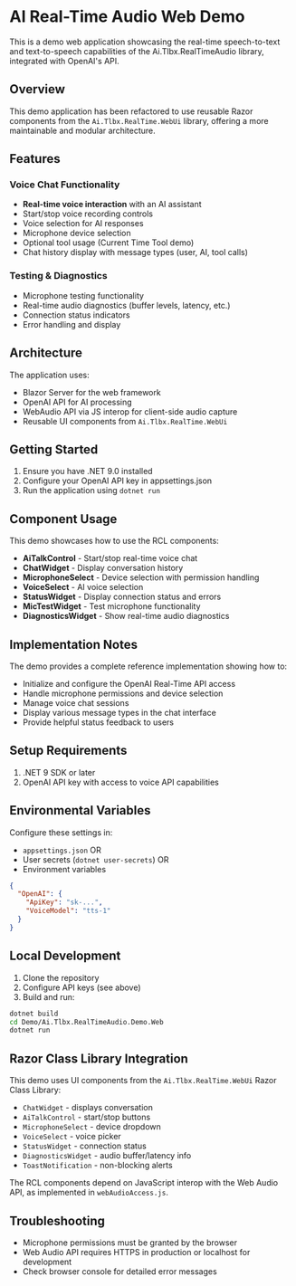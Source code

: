 # AI Real-Time Audio Web Demo

This is a demo web application showcasing the real-time speech-to-text and text-to-speech capabilities of the Ai.Tlbx.RealTimeAudio library, integrated with OpenAI's API.

## Overview

This demo application has been refactored to use reusable Razor components from the `Ai.Tlbx.RealTime.WebUi` library, offering a more maintainable and modular architecture.

## Features

### Voice Chat Functionality
- **Real-time voice interaction** with an AI assistant
- Start/stop voice recording controls
- Voice selection for AI responses
- Microphone device selection
- Optional tool usage (Current Time Tool demo)
- Chat history display with message types (user, AI, tool calls)

### Testing & Diagnostics
- Microphone testing functionality
- Real-time audio diagnostics (buffer levels, latency, etc.)
- Connection status indicators
- Error handling and display

## Architecture

The application uses:
- Blazor Server for the web framework
- OpenAI API for AI processing
- WebAudio API via JS interop for client-side audio capture
- Reusable UI components from `Ai.Tlbx.RealTime.WebUi`

## Getting Started

1. Ensure you have .NET 9.0 installed
2. Configure your OpenAI API key in appsettings.json
3. Run the application using `dotnet run`

## Component Usage

This demo showcases how to use the RCL components:

- **AiTalkControl** - Start/stop real-time voice chat
- **ChatWidget** - Display conversation history
- **MicrophoneSelect** - Device selection with permission handling
- **VoiceSelect** - AI voice selection
- **StatusWidget** - Display connection status and errors
- **MicTestWidget** - Test microphone functionality
- **DiagnosticsWidget** - Show real-time audio diagnostics

## Implementation Notes

The demo provides a complete reference implementation showing how to:
- Initialize and configure the OpenAI Real-Time API access
- Handle microphone permissions and device selection
- Manage voice chat sessions
- Display various message types in the chat interface
- Provide helpful status feedback to users

## Setup Requirements

1. .NET 9 SDK or later
2. OpenAI API key with access to voice API capabilities

## Environmental Variables

Configure these settings in:
- `appsettings.json` OR
- User secrets (`dotnet user-secrets`) OR
- Environment variables

```json
{
  "OpenAI": {
    "ApiKey": "sk-...",
    "VoiceModel": "tts-1" 
  }
}
```

## Local Development

1. Clone the repository
2. Configure API keys (see above)
3. Build and run:

```bash
dotnet build
cd Demo/Ai.Tlbx.RealTimeAudio.Demo.Web
dotnet run
```

## Razor Class Library Integration

This demo uses UI components from the `Ai.Tlbx.RealTime.WebUi` Razor Class Library:

- `ChatWidget` - displays conversation
- `AiTalkControl` - start/stop buttons
- `MicrophoneSelect` - device dropdown
- `VoiceSelect` - voice picker
- `StatusWidget` - connection status
- `DiagnosticsWidget` - audio buffer/latency info
- `ToastNotification` - non-blocking alerts

The RCL components depend on JavaScript interop with the Web Audio API, as implemented in `webAudioAccess.js`.

## Troubleshooting

- Microphone permissions must be granted by the browser
- Web Audio API requires HTTPS in production or localhost for development
- Check browser console for detailed error messages 